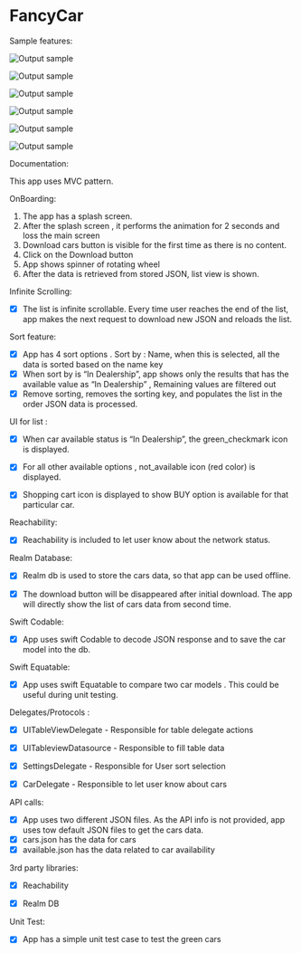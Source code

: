 # FancyCar

Sample features:

![Output sample](https://github.com/Venkata-Maniteja/FancyCar/blob/master/FancyCar/Resources/Fancy_infinite_scroll.gif)


![Output sample](https://github.com/Venkata-Maniteja/FancyCar/blob/master/FancyCar/Resources/Fancy_BuyAvailability.gif)


![Output sample](https://github.com/Venkata-Maniteja/FancyCar/blob/master/FancyCar/Resources/Fancy_offline_view.gif)


![Output sample](https://github.com/Venkata-Maniteja/FancyCar/blob/master/FancyCar/Resources/Fancy_sorting.gif)


![Output sample](https://github.com/Venkata-Maniteja/FancyCar/blob/master/FancyCar/Resources/Fancy_Reachability.gif)


![Output sample](https://github.com/Venkata-Maniteja/FancyCar/blob/master/FancyCar/Resources/Fancy_spinner.gif)



Documentation:

This app uses MVC pattern.

OnBoarding:
1. The app has a splash screen.
2.  After the splash screen , it performs the animation for 2 seconds and loss the main screen
3.  Download cars button is visible for the first time as there is no content.
4.  Click on the Download button
5.  App shows spinner of rotating wheel
6.  After the data is retrieved from  stored JSON, list view is shown.


Infinite Scrolling:
- [x] The list is infinite scrollable. Every time user reaches the end of the list, app makes the next request to download new JSON and reloads the list. 


Sort feature:
- [x] App has 4 sort options . Sort by : Name,  when this is selected, all the data is sorted based on the name key
- [x] When sort by is “In Dealership”, app shows only the results that has the available value as “In Dealership” , Remaining values are filtered out
- [x] Remove sorting, removes the sorting key, and populates the list  in  the order JSON data is processed.

UI for list :
- [x] When car available status is “In Dealership”, the green_checkmark icon is displayed.
- [x] For all other available options , not_available icon (red color) is displayed.
- [x] Shopping cart icon is displayed to show BUY option is available for that particular car.


Reachability:
- [x] Reachability is included to let user know about the network status.


Realm Database:
- [x] Realm db is used to store the cars data, so that app can be used offline. 
- [x] The download button will be disappeared after initial download. The app will directly show the list of cars data from second time.


Swift Codable:
- [x] App uses swift Codable to decode JSON response and to save the car model into the db.

Swift Equatable:
- [x] App uses swift Equatable to compare two car models . This could be useful during unit testing.


Delegates/Protocols :
- [x] UITableViewDelegate - Responsible for table delegate actions
- [x] UITableviewDatasource - Responsible to fill table data
- [x] SettingsDelegate - Responsible for User sort selection 
- [x] CarDelegate - Responsible to let user know about cars


API calls:
- [x] App uses two different JSON files. As the API info is not provided, app uses tow default JSON files to get the cars data. 
- [x] cars.json has the data for cars
- [x] available.json has the data related to car availability  

3rd party libraries:
- [x] Reachability
- [x] Realm DB


Unit Test:
- [x] App has a simple unit test case to test the green cars

